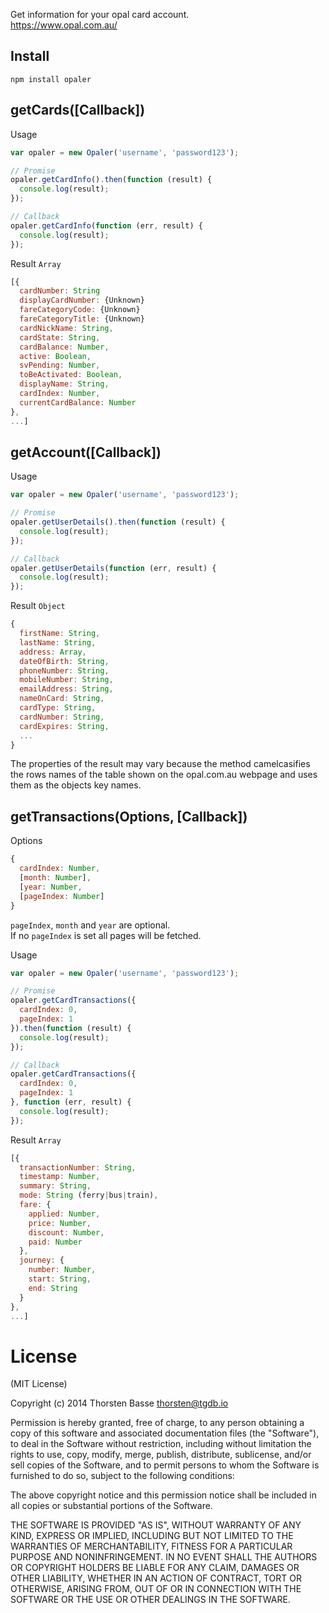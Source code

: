 Get information for your opal card account.  
https://www.opal.com.au/

## Install

```
npm install opaler
```

## getCards([Callback])

Usage

```javascript
var opaler = new Opaler('username', 'password123');

// Promise
opaler.getCardInfo().then(function (result) {
  console.log(result);
});

// Callback
opaler.getCardInfo(function (err, result) {
  console.log(result);
});
```

Result `Array`

```javascript
[{
  cardNumber: String
  displayCardNumber: {Unknown}
  fareCategoryCode: {Unknown}
  fareCategoryTitle: {Unknown}
  cardNickName: String,
  cardState: String,
  cardBalance: Number,
  active: Boolean,
  svPending: Number,
  toBeActivated: Boolean,
  displayName: String,
  cardIndex: Number,
  currentCardBalance: Number
},
...]
```

## getAccount([Callback])

Usage

```javascript
var opaler = new Opaler('username', 'password123');

// Promise
opaler.getUserDetails().then(function (result) {
  console.log(result);
});

// Callback
opaler.getUserDetails(function (err, result) {
  console.log(result);
});
```

Result `Object`

```javascript
{
  firstName: String,
  lastName: String,
  address: Array,
  dateOfBirth: String,
  phoneNumber: String,
  mobileNumber: String,
  emailAddress: String,
  nameOnCard: String,
  cardType: String,
  cardNumber: String,
  cardExpires: String,
  ...
}
```

The properties of the result may vary because the method camelcasifies the rows names of the table shown on the opal.com.au webpage and uses them as the objects key names.

## getTransactions(Options, [Callback])

Options

```javascript
{
  cardIndex: Number,
  [month: Number],
  [year: Number,
  [pageIndex: Number]
}
```

`pageIndex`, `month` and `year` are optional.  
If no `pageIndex` is set all pages will be fetched.

Usage

```javascript
var opaler = new Opaler('username', 'password123');

// Promise
opaler.getCardTransactions({
  cardIndex: 0,
  pageIndex: 1
}).then(function (result) {
  console.log(result);
});

// Callback
opaler.getCardTransactions({
  cardIndex: 0,
  pageIndex: 1
}, function (err, result) {
  console.log(result);
});
```

Result `Array`

```javascript
[{
  transactionNumber: String,
  timestamp: Number,
  summary: String,
  mode: String (ferry|bus|train),
  fare: { 
    applied: Number,
    price: Number,
    discount: Number,
    paid: Number
  },
  journey: {
    number: Number,
    start: String,
    end: String
  }
},
...]

```

# License

(MIT License)

Copyright (c) 2014 Thorsten Basse thorsten@tgdb.io

Permission is hereby granted, free of charge, to any person obtaining a copy of this software and associated documentation files (the "Software"), to deal in the Software without restriction, including without limitation the rights to use, copy, modify, merge, publish, distribute, sublicense, and/or sell copies of the Software, and to permit persons to whom the Software is furnished to do so, subject to the following conditions:

The above copyright notice and this permission notice shall be included in all copies or substantial portions of the Software.

THE SOFTWARE IS PROVIDED "AS IS", WITHOUT WARRANTY OF ANY KIND, EXPRESS OR IMPLIED, INCLUDING BUT NOT LIMITED TO THE WARRANTIES OF MERCHANTABILITY, FITNESS FOR A PARTICULAR PURPOSE AND NONINFRINGEMENT. IN NO EVENT SHALL THE AUTHORS OR COPYRIGHT HOLDERS BE LIABLE FOR ANY CLAIM, DAMAGES OR OTHER LIABILITY, WHETHER IN AN ACTION OF CONTRACT, TORT OR OTHERWISE, ARISING FROM, OUT OF OR IN CONNECTION WITH THE SOFTWARE OR THE USE OR OTHER DEALINGS IN THE SOFTWARE.
